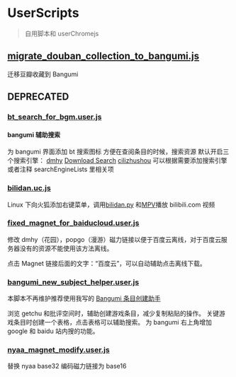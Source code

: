 # UserScripts

> 自用脚本和 userChromejs

## [migrate_douban_collection_to_bangumi.js](scripts/migrate_douban_collection_to_bangumi.user.js?raw=true)

迁移豆瓣收藏到 Bangumi

## DEPRECATED

### [bt_search_for_bgm.user.js](scripts/bt_search_for_bgm.user.js?raw=true)

#### bangumi 辅助搜索

为 bangumi 界面添加 bt 搜索图标
方便在查阅条目的时候，搜索资源
默认开启三个搜索引擎： [dmhy](https://share.dmhy.org/ 'dmhy') [Download Search](http://search.jayxon.com/ 'google') [cilizhushou](http://www.cilizhushou.com/ 'cilizhushou')
可以根据需要添加搜索引擎
或者注释 searchEngineLists 里相关项

### [bilidan.uc.js](scripts/bilidan.uc.js?raw=true)

Linux 下向火狐添加右键菜单，调用[bilidan.py](https://github.com/m13253/BiliDan) 和[MPV](https://github.com/mpv-player/mpv)播放 bilibili.com 视频

### [fixed_magnet_for_baiducloud.user.js](scripts/fixed_magnet_for_baiducloud.user.js?raw=true)

修改 dmhy（花园），popgo（漫游）磁力链接以便于百度云离线，对于百度云服务器没有的资源不能使用该方法离线。

点击 Magnet 链接后面的文字：“百度云”，可以自动辅助点击离线下载。

### [bangumi_new_subject_helper.user.js](scripts/bangumi_new_subject_helper.user.js?raw=true)

本脚本不再维护推荐使用我写的 [Bangumi 条目创建助手](https://github.com/22earth/bangumi-new-wiki-helper)

浏览 getchu 和批评空间时，辅助创建游戏条目，减少复制粘贴的操作。
关键游戏条目时创建一个表格，点击表格可以辅助搜索。
为 bangumi 右上角增加 google 和 baidu 站内搜的功能。

### [nyaa_magnet_modify.user.js](scripts/nyaa_magnet_modify.user.js?raw=true)

替换 nyaa base32 编码磁力链接为 base16
